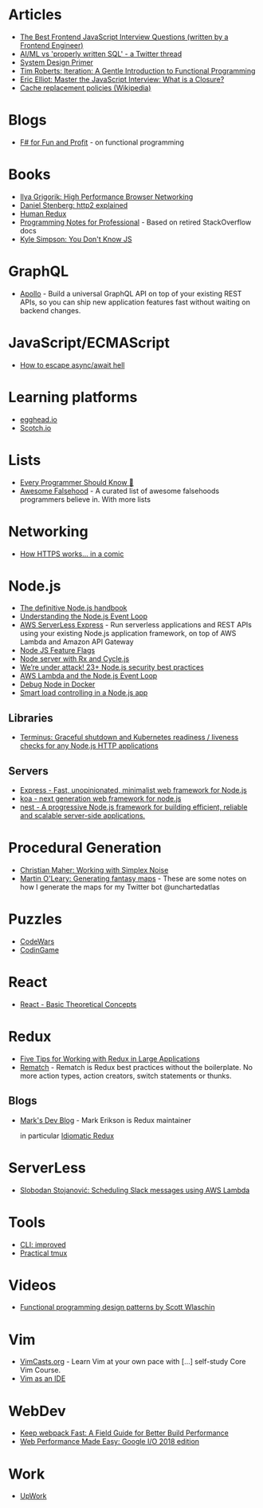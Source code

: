 # Articles

* [The Best Frontend JavaScript Interview Questions (written by a Frontend Engineer)](https://performancejs.com/post/hde6d32/The-Best-Frontend-JavaScript-Interview-Questions-%28written-by-a-Frontend-Engineer%29)
* [AI/ML vs 'properly written SQL' - a Twitter thread](https://threadreaderapp.com/thread/987602838594445312.html)
* [System Design Primer](https://github.com/donnemartin/system-design-primer)
* [Tim Roberts: Iteration: A Gentle Introduction to Functional Programming](https://medium.com/@BeardedTim/iteration-a-gentle-introduction-to-functional-programming-c59fcb0ab58d)
* [Eric Elliot: Master the JavaScript Interview: What is a Closure?](https://medium.com/javascript-scene/master-the-javascript-interview-what-is-a-closure-b2f0d2152b36)
* [Cache replacement policies (Wikipedia)](https://en.wikipedia.org/wiki/Cache_replacement_policies)

# Blogs

* [F# for Fun and Profit](https://fsharpforfunandprofit.com/) - on functional programming

# Books

* [Ilya Grigorik: High Performance Browser Networking](https://hpbn.co/)
* [Daniel Stenberg: http2 explained](https://legacy.gitbook.com/book/bagder/http2-explained/details)
* [Human Redux](https://reduxbook.com/)
* [Programming Notes for Professional](http://goalkicker.com/) - Based on retired StackOverflow docs
* [Kyle Simpson: You Don't Know JS](https://github.com/getify/You-Dont-Know-JS)

# GraphQL

* [Apollo](https://www.apollographql.com/) - Build a universal GraphQL API on top of your existing REST APIs, so you can ship new application features fast without waiting on backend changes.

# JavaScript/ECMAScript

* [How to escape async/await hell](https://medium.freecodecamp.org/avoiding-the-async-await-hell-c77a0fb71c4c)

# Learning platforms

* [egghead.io](https://egghead.io/)
* [Scotch.io](https://scotch.io/)

# Lists

* [Every Programmer Should Know 🤔](https://github.com/mtdvio/every-programmer-should-know)
* [Awesome Falsehood](https://github.com/kdeldycke/awesome-falsehood) - A curated list of awesome falsehoods programmers believe in. With more lists

# Networking

* [How HTTPS works... in a comic](https://howhttps.works/)

# Node.js

* [The definitive Node.js handbook](https://medium.freecodecamp.org/the-definitive-node-js-handbook-6912378afc6e)
* [Understanding the Node.js Event Loop](https://blog.risingstack.com/node-js-at-scale-understanding-node-js-event-loop/)
* [AWS ServerLess Express](https://github.com/awslabs/aws-serverless-express) - Run serverless applications and REST APIs using your existing Node.js application framework, on top of AWS Lambda and Amazon API Gateway
* [Node JS Feature Flags](https://featureflags.io/node-js-feature-flags/)
* [Node server with Rx and Cycle.js](https://glebbahmutov.com/blog/node-server-with-rx-and-cycle/)
* [We’re under attack! 23+ Node.js security best practices](https://medium.com/@nodepractices/were-under-attack-23-node-js-security-best-practices-e33c146cb87d)
* [AWS Lambda and the Node.js Event Loop](https://medium.com/radient-tech-blog/aws-lambda-and-the-node-js-event-loop-864e48fba49)
* [Debug Node in Docker](https://codefresh.io/docker-tutorial/debug_node_in_docker/)
* [Smart load controlling in a Node.js app](https://medium.com/dailyjs/qp-smart-load-controlling-in-a-node-js-app-c641ff0fed98)


## Libraries

* [Terminus: Graceful shutdown and Kubernetes readiness / liveness checks for any Node.js HTTP applications](https://github.com/godaddy/terminus)

## Servers
* [Express - Fast, unopinionated, minimalist web framework for Node.js](https://expressjs.com/)
* [koa - next generation web framework for node.js](https://koajs.com/)
* [nest - A progressive Node.js framework for building efficient, reliable and scalable server-side applications.](https://nestjs.com/)

# Procedural Generation

* [Christian Maher: Working with Simplex Noise](https://cmaher.github.io/posts/working-with-simplex-noise/)
* [Martin O'Leary: Generating fantasy maps](http://mewo2.com/notes/terrain/) - These are some notes on how I generate the maps for my Twitter bot @unchartedatlas

# Puzzles

* [CodeWars](https://www.codewars.com)
* [CodinGame](https//www.codingame.com)

# React

* [React - Basic Theoretical Concepts](https://github.com/reactjs/react-basic)

# Redux

* [Five Tips for Working with Redux in Large Applications](https://techblog.appnexus.com/five-tips-for-working-with-redux-in-large-applications-89452af4fdcb)
* [Rematch](https://legacy.gitbook.com/book/rematch/rematch/details) - Rematch is Redux best practices without the boilerplate. No more action types, action creators, switch statements or thunks.

## Blogs

* [Mark's Dev Blog](http://blog.isquaredsoftware.com/) - Mark Erikson is Redux maintainer
  
  in particular [Idiomatic Redux](http://blog.isquaredsoftware.com/series/idiomatic-redux/)
  
# ServerLess

* [Slobodan Stojanović: Scheduling Slack messages using AWS Lambda](https://medium.freecodecamp.org/scheduling-slack-messages-using-aws-lambda-e56a8eb22818)

# Tools

* [CLI: improved](https://remysharp.com/2018/08/23/cli-improved)
* [Practical tmux](https://mutelight.org/practical-tmux)

# Videos

* [Functional programming design patterns by Scott Wlaschin](https://vimeo.com/113588389)

# Vim

* [VimCasts.org](http://vimcasts.org/) - Learn Vim at your own pace with [...] self-study Core Vim Course.
* [Vim as an IDE](https://github.com/jez/vim-as-an-ide)

# WebDev

* [Keep webpack Fast: A Field Guide for Better Build Performance](https://slack.engineering/keep-webpack-fast-a-field-guide-for-better-build-performance-f56a5995e8f1)
* [Web Performance Made Easy: Google I/O 2018 edition](https://developers.google.com/web/updates/2018/08/web-performance-made-easy)

# Work

* [UpWork](https://www.upwork.com/)
